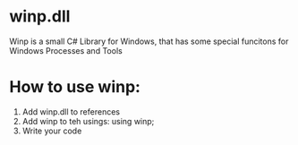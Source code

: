 # winp.dll
Winp is a small C# Library for Windows, that has some special funcitons for Windows Processes and Tools

# How to use winp:
1. Add winp.dll to references
2. Add winp to teh usings: using winp;
3. Write your code
